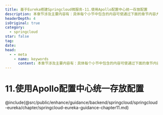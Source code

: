 ```yaml
---
title: 基于Eureka搭建Springcloud微服务-11.使用Apollo配置中心统一存放配置
description: 本章节涉及主要内容有：具体每个小节中包含的内容可使通过下面的章节内容大纲进行查看,所有代码均经过严格测试，可直接复制运行即可。
headerDepth: 4
isOriginal: true
category:
  - springcloud
star: false
tag:
date: 
head:
  - - meta
    - name: keywords
      content: 本章节涉及主要内容有：具体每个小节中包含的内容可使通过下面的章节内容大纲进行查看,所有代码均经过严格测试，可直接复制运行即可。
---
```


# 11.使用Apollo配置中心统一存放配置
@include(@src/public/enhance/guidance/backend/springcloud/springcloud-eureka/chapter/springcloud-eureka-guidance-chapter11.md)
